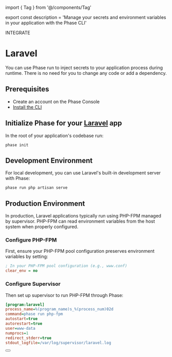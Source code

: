 import { Tag } from '@/components/Tag'

export const description =
  'Manage your secrets and environment variables in your application with the Phase CLI'

<Tag variant="small">INTEGRATE</Tag>

# Laravel

You can use Phase run to inject secrets to your application process during runtime. There is no need for you to change any code or add a dependency.

## Prerequisites

- Create an account on the Phase Console
- [Install the CLI](/cli/install)

## Initialize Phase for your [Laravel](https://laravel.com) app

In the root of your application's codebase run:

```fish
phase init
```

## Development Environment

For local development, you can use Laravel's built-in development server with Phase:

```fish
phase run php artisan serve
```

## Production Environment

In production, Laravel applications typically run using PHP-FPM managed by supervisor. PHP-FPM can read environment variables from the host system when properly configured.

### Configure PHP-FPM

First, ensure your PHP-FPM pool configuration preserves environment variables by setting:

```ini
; In your PHP-FPM pool configuration (e.g., www.conf)
clear_env = no
```

### Configure Supervisor

Then set up supervisor to run PHP-FPM through Phase:

```ini
[program:laravel]
process_name=%(program_name)s_%(process_num)02d
command=phase run php-fpm
autostart=true
autorestart=true
user=www-data
numprocs=1
redirect_stderr=true
stdout_logfile=/var/log/supervisor/laravel.log
```

<div className="not-prose">
  <Button
    href="https://laravel.com/docs/10.x/configuration#environment-configuration"
    variant="text"
    arrow="right"
    children="Laravel Docs"
  />
</div>
